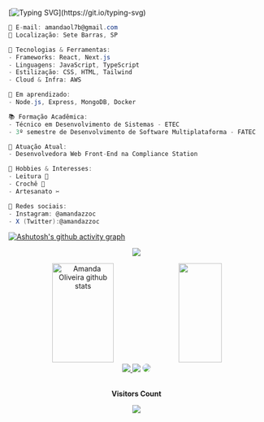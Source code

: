 

[![Typing SVG](https://readme-typing-svg.herokuapp.com/?color=a1ff4f&size=26&center=true&vCenter=true&width=1000&lines=Oii!+Me+chamo+Amanda!;Bem+vindo+ao+meu+perfil!)](https://git.io/typing-svg)

```csharp
📧 E-mail: amandaol7b@gmail.com  
📍 Localização: Sete Barras, SP  

🚀 Tecnologias & Ferramentas:  
- Frameworks: React, Next.js
- Linguagens: JavaScript, TypeScript  
- Estilização: CSS, HTML, Tailwind  
- Cloud & Infra: AWS 

📖 Em aprendizado:  
- Node.js, Express, MongoDB, Docker  

📚 Formação Acadêmica:  
- Técnico em Desenvolvimento de Sistemas - ETEC  
- 3º semestre de Desenvolvimento de Software Multiplataforma - FATEC  

💼 Atuação Atual:  
- Desenvolvedora Web Front-End na Compliance Station  

🎨 Hobbies & Interesses:  
- Leitura 📖  
- Crochê 🧶  
- Artesanato ✂️  

🔗 Redes sociais:  
- Instagram: @amandazzoc
- X (Twitter):@amandazzoc 

```

[![Ashutosh's github activity graph](https://github-readme-activity-graph.vercel.app/graph?username=amandazzoc&bg_color=0d1117&color=a1ff4f&line=669e36&point=2c4219&area_color=669e36&area=true&hide_border=true&custom_title=Minhas+Contribuições)](https://github.com/ashutosh00710/github-readme-activity-graph)

<p align="center">
  <img src="https://github-profile-trophy.vercel.app/?username=amandazzoc&theme=onestar&row=1&no-bg=true&column=6&margin-w=15&margin-h=15" />
</p>



<div align="center">  
  <img width="49%" height="195px" src="https://github-readme-stats.vercel.app/api?username=amandazzoc&show_icons=true&count_private=true&hide_border=true&title_color=a1ff4f&icon_color=60a128&text_color=60a128&bg_color=0d1117" alt="Amanda Oliveira github stats" /> 
  <img width="41%" height="195px" src="https://github-readme-stats.vercel.app/api/top-langs/?username=amandazzoc&layout=compact&hide_border=true&title_color=a1ff4f&text_color=60a128&bg_color=0d1117" />
</div>


<div align="center"> 
<a href="https://instagram.com/amandazzoc" target="_blank"><img src="https://img.shields.io/badge/-Instagram-%23E4405F?style=for-the-badge&logo=instagram&logoColor=white"</a>
<a href = "mailto:cmp.1a.amandaol7b@gmail.com"> <img src="https://img.shields.io/badge/-Gmail-%23333?style=for-the-badge&logo=gmail&logoColor=white" target="_blank"></a>
<a href="https://www.linkedin.com/in/amanda-oliveira-970410232/" target="_blank"><img src="https://img.shields.io/badge/-LinkedIn-%230077B5?style=for-the-badge&logo=linkedin&logoColor=white" style="border-radius: 30px" target="_blank"></a> 
 </div>

<div align="center">
<br><p align="centre"><b>Visitors Count</b></p>  
<p align="center"><img align="center" src="https://profile-counter.glitch.me/{amandazzoc}/count.svg" /></p> 
<br>
</div>


